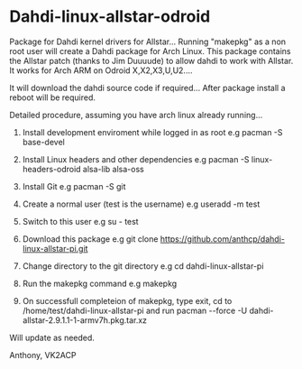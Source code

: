Dahdi-linux-allstar-odroid
======================

Package for Dahdi kernel drivers for Allstar...
Running "makepkg" as a non root user will create a Dahdi package for Arch Linux. 
This package contains the Allstar patch  (thanks to Jim Duuuude) to allow dahdi to work with Allstar. 
It works for Arch ARM on Odroid X,X2,X3,U,U2....

It will download the dahdi source code if required...
After package install a reboot will be required.

Detailed procedure, assuming you have arch linux already running...

1. Install development enviroment while logged in as root e.g pacman -S base-devel
 
2. Install Linux headers and other dependencies e.g pacman -S linux-headers-odroid alsa-lib alsa-oss

3. Install Git e.g pacman -S git

4. Create a normal user (test is the username) e.g useradd -m test

5. Switch to this user e.g su - test

6. Download this package e.g git clone https://github.com/anthcp/dahdi-linux-allstar-pi.git

7. Change directory to the git directory e.g cd dahdi-linux-allstar-pi

8. Run the makepkg command e.g makepkg

9. On successfull completeion of makepkg, type exit, cd to /home/test/dahdi-linux-allstar-pi and run pacman --force -U dahdi-allstar-2.9.1.1-1-armv7h.pkg.tar.xz 

Will update as needed.

Anthony, VK2ACP

